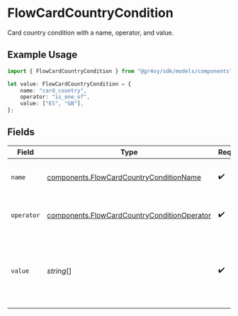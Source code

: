 # FlowCardCountryCondition

Card country condition with a name, operator, and value.

## Example Usage

```typescript
import { FlowCardCountryCondition } from "@gr4vy/sdk/models/components";

let value: FlowCardCountryCondition = {
    name: "card_country",
    operator: "is_one_of",
    value: ["ES", "GB"],
};
```

## Fields

| Field                                                                                                      | Type                                                                                                       | Required                                                                                                   | Description                                                                                                | Example                                                                                                    |
| ---------------------------------------------------------------------------------------------------------- | ---------------------------------------------------------------------------------------------------------- | ---------------------------------------------------------------------------------------------------------- | ---------------------------------------------------------------------------------------------------------- | ---------------------------------------------------------------------------------------------------------- |
| `name`                                                                                                     | [components.FlowCardCountryConditionName](../../models/components/flowcardcountryconditionname.md)         | :heavy_check_mark:                                                                                         | The type of match made for this rule.                                                                      | card_country                                                                                               |
| `operator`                                                                                                 | [components.FlowCardCountryConditionOperator](../../models/components/flowcardcountryconditionoperator.md) | :heavy_check_mark:                                                                                         | The comparison to make on the `value`.                                                                     | is_one_of                                                                                                  |
| `value`                                                                                                    | *string*[]                                                                                                 | :heavy_check_mark:                                                                                         | Countries to compare the card originating country to<br/>in `ISO-3166` 2 character format.                 | [<br/>"ES",<br/>"GB"<br/>]                                                                                 |